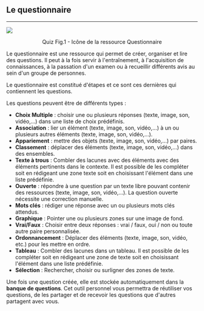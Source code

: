 ## Le questionnaire

---

![](images/quiz_fig1.png)

<p align="center">
Quiz Fig.1 - Icône de la ressource Questionnaire
</p>
Le questionnaire est une ressource qui permet de créer, organiser et lire des questions.
Il peut à la fois servir à l'entraînement, à l'acquisition de connaissances, à la passation d'un examen ou à recueillir différents avis au sein d'un groupe de personnes.

Le questionnaire est constitué d'étapes et ce sont ces dernières qui contiennent les questions.

Les questions peuvent être de différents types :
- **Choix Multiple** : choisir une ou plusieurs réponses (texte, image, son, vidéo,...) dans une liste de choix prédéfinis.
- **Association** : lier un élément (texte, image, son, vidéo,...) à un ou plusieurs autres éléments (texte, image, son, vidéo,...).
- **Appariement** :  mettre des objets (texte, image, son, vidéo,...) par paires.
- **Classement** : déplacer des éléments (texte, image, son, vidéo,...) dans des ensembles.
- **Texte à trous** : Combler des lacunes avec des éléments avec des éléments pertinents dans le contexte. Il est possible de les compléter soit en rédigeant une zone texte soit en choisissant l'élément dans une liste prédéfinie.
- **Ouverte** : répondre à une question par un texte libre pouvant contenir des ressources (texte, image, son, vidéo,...). La question ouverte nécessite une correction manuelle.
- **Mots clés** : rédiger une réponse avec un ou plusieurs mots clés attendus.
- **Graphique** : Pointer une ou plusieurs zones sur une image de fond.
- **Vrai/Faux** : Choisir entre deux réponses : vrai / faux, oui / non ou toute autre paire personnalisée.
- **Ordonnancement** : Déplacer des éléments (texte, image, son, vidéo, etc.) pour les mettre en ordre.
- **Tableau** : Combler des lacunes dans un tableau. Il est possible de les compléter soit en rédigeant une zone de texte soit en choisissant l'élément dans une liste prédéfinie.
- **Sélection** : Rechercher, choisir ou surligner des zones de texte.

Une fois une question créée, elle est stockée automatiquement dans la **banque de questions**. Cet outil personnel vous permettra de réutiliser vos questions, de les partager et de recevoir les questions que d'autres partagent avec vous.
